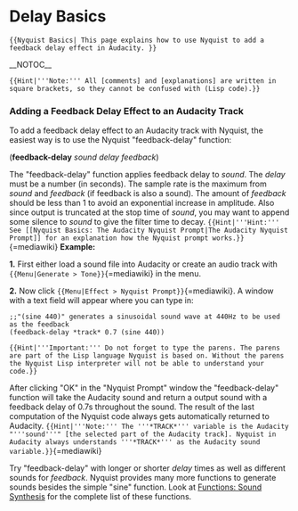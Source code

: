 # Delay Basics

```
{{Nyquist Basics| This page explains how to use Nyquist to add a feedback delay effect in Audacity. }}
```

\_\_NOTOC\_\_

```
{{Hint|'''Note:''' All [comments] and [explanations] are written in square brackets, so they cannot be confused with (Lisp code).}}
```

### Adding a Feedback Delay Effect to an Audacity Track <a href="#adding_a_feedback_delay_effect_to_an_audacity_track" id="adding_a_feedback_delay_effect_to_an_audacity_track"></a>

To add a feedback delay effect to an Audacity track with Nyquist, the easiest way is to use the Nyquist "feedback-delay" function:

&#x20; (**feedback-delay** _sound delay feedback_)

The "feedback-delay" function applies feedback delay to _sound_. The _delay_ must be a number (in seconds). The sample rate is the maximum from _sound_ and _feedback_ (if feedback is also a sound). The amount of _feedback_ should be less than 1 to avoid an exponential increase in amplitude. Also since output is truncated at the stop time of _sound_, you may want to append some silence to _sound_ to give the filter time to decay. `{{Hint|'''Hint:''' See [[Nyquist Basics: The Audacity Nyquist Prompt|The Audacity Nyquist Prompt]] for an explanation how the Nyquist prompt works.}}`{=mediawiki} **Example:**

**1.** First either load a sound file into Audacity or create an audio track with `{{Menu|Generate > Tone}}`{=mediawiki} in the menu.

**2.** Now click `{{Menu|Effect > Nyquist Prompt}}`{=mediawiki}. A window with a text field will appear where you can type in:

```
;;"(sine 440)" generates a sinusoidal sound wave at 440Hz to be used as the feedback 
(feedback-delay *track* 0.7 (sine 440)) 
```

```
{{Hint|'''Important:''' Do not forget to type the parens. The parens are part of the Lisp language Nyquist is based on. Without the parens the Nyquist Lisp interpreter will not be able to understand your code.}}
```

After clicking "OK" in the "Nyquist Prompt" window the "feedback-delay" function will take the Audacity sound and return a output sound with a feedback delay of 0.7s throughout the sound. The result of the last computation of the Nyquist code always gets automatically returned to Audacity. `{{Hint|'''Note:''' The '''*TRACK*''' variable is the Audacity "'''sound'''" [the selected part of the Audacity track]. Nyquist in Audacity always understands '''*TRACK*''' as the Audacity sound variable.}}`{=mediawiki}

Try "feedback-delay" with longer or shorter _delay_ times as well as different sounds for _feedback_. Nyquist provides many more functions to generate sounds besides the simple "sine" function. Look at [Functions: Sound Synthesis](http://www.cs.cmu.edu/\~rbd/doc/nyquist/part8.html#85%7CNyquist) for the complete list of these functions.
